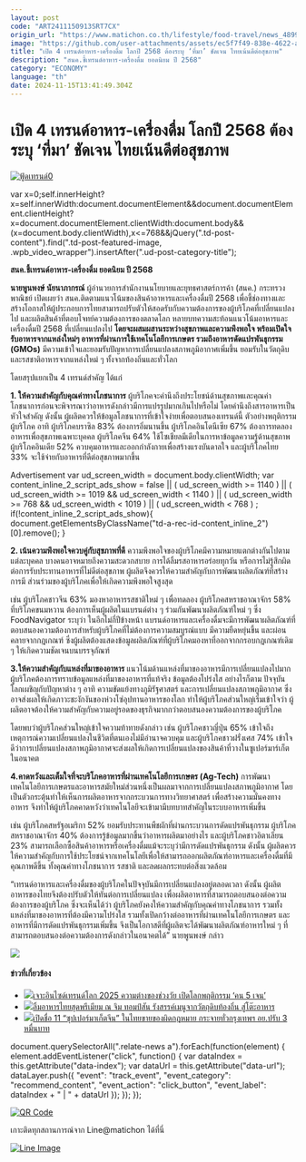 ```yaml
---
layout: post
code: "ART2411150913SRT7CX"
origin_url: "https://www.matichon.co.th/lifestyle/food-travel/news_4899871"
image: "https://github.com/user-attachments/assets/ec5f7f49-838e-4622-a39c-fbf27877ca46"
title: "เปิด 4 เทรนด์อาหาร-เครื่องดื่ม โลกปี 2568 ต้องระบุ ‘ที่มา’ ชัดเจน ไทยเน้นดีต่อสุขภาพ"
description: "สนค.ชี้เทรนด์อาหาร-เครื่องดื่ม ยอดนิยม ปี 2568"
category: "ECONOMY"
language: "th"
date: 2024-11-15T13:41:49.304Z
---
```


# เปิด 4 เทรนด์อาหาร-เครื่องดื่ม โลกปี 2568 ต้องระบุ ‘ที่มา’ ชัดเจน ไทยเน้นดีต่อสุขภาพ

[![](https://www.matichon.co.th/wp-content/uploads/2024/11/ฟู้ดเทรนด์0.jpg "ฟู้ดเทรนด์0")](https://www.matichon.co.th/wp-content/uploads/2024/11/ฟู้ดเทรนด์0.jpg)

var x=0;self.innerHeight?x=self.innerWidth:document.documentElement&&document.documentElement.clientHeight?x=document.documentElement.clientWidth:document.body&&(x=document.body.clientWidth),x<=768&&jQuery(".td-post-content").find(".td-post-featured-image, .wpb\_video\_wrapper").insertAfter(".ud-post-category-title");

**สนค.ชี้เทรนด์อาหาร-เครื่องดื่ม ยอดนิยม ปี 2568**

**นายพูนพงษ์ นัยนาภากรณ์** ผู้อํานวยการสำนักงานนโยบายและยุทธศาสตร์การค้า (สนค.) กระทรวงพาณิชย์ เปิดเผยว่า สนค.ติดตามแนวโน้มของสินค้าอาหารและเครื่องดื่มปี 2568 เพื่อชี้ช่องทางและสร้างโอกาสให้ผู้ประกอบการไทยสามารถปรับตัวให้สอดรับกับความต้องการของผู้บริโภคที่เปลี่ยนแปลงไป และผลิตสินค้าที่ตอบโจทย์ความต้องการของตลาดโลก หลายบทความสะท้อนแนวโน้มอาหารและเครื่องดื่มปี 2568 ที่เปลี่ยนแปลงไป **โดยจะผสมผสานระหว่างสุขภาพและความพึงพอใจ พร้อมเปิดใจรับอาหารจากแหล่งใหม่ๆ อาหารที่ผ่านการใช้เทคโนโลยีการเกษตร รวมถึงอาหารดัดแปรพันธุกรรม (GMOs)** มีความเข้าใจและยอมรับปัญหาการเปลี่ยนแปลงสภาพภูมิอากาศเพิ่มขึ้น ยอมรับในวัตถุดิบและรสชาติอาหารจากแหล่งใหม่ ๆ ทั้งจากท้องถิ่นและทั่วโลก

โดยสรุปแยกเป็น 4 เทรนด์สำคัญ ได้แก่

**1\. ให้ความสำคัญกับคุณค่าทางโภชนาการ** ผู้บริโภคจะคำนึงถึงประโยชน์ด้านสุขภาพและคุณค่าโภชนาการก่อนจะพิจารณาว่าอาหารดังกล่าวมีการแปรรูปมากเกินไปหรือไม่ โดยคำนึงถึงสารอาหารเป็นหัวใจสำคัญ ดังนั้น ผู้ผลิตควรให้ข้อมูลโภชนาการที่เข้าใจง่ายเพื่อตอบสนองเทรนด์นี้ ตัวอย่างพฤติกรรมผู้บริโภค อาทิ ผู้บริโภคบราซิล 83% ต้องการอิ่มนานขึ้น ผู้บริโภคอินโดนีเซีย 67% ต้องการทดลองอาหารเพื่อสุขภาพเฉพาะบุคคล ผู้บริโภคจีน 64% ใช้โซเชียลมีเดียในการหาข้อมูลความรู้ด้านสุขภาพ ผู้บริโภคอินเดีย 52% ควบคุมอาหารและออกกำลังกายเพื่อสร้างแรงบันดาลใจ และผู้บริโภคไทย 33% จะใช้จ่ายกับอาหารที่ดีต่อสุขภาพมากขึ้น

Advertisement var ud\_screen\_width = document.body.clientWidth; var content\_inline\_2\_script\_ads\_show = false || ( ud\_screen\_width >= 1140 ) || ( ud\_screen\_width >= 1019 && ud\_screen\_width < 1140 ) || ( ud\_screen\_width >= 768 && ud\_screen\_width < 1019 ) || ( ud\_screen\_width < 768 ) ; if(!content\_inline\_2\_script\_ads\_show){ document.getElementsByClassName("td-a-rec-id-content\_inline\_2")\[0\].remove(); }

**2\. เน้นความพึงพอใจควบคู่กับสุขภาพที่ดี** ความพึงพอใจของผู้บริโภคมีความหมายแตกต่างกันไปตามแต่ละบุคคล บางคนอาจหมายถึงความสะดวกสบาย การได้ลิ้มรสอาหารอร่อยทุกวัน หรือการไม่รู้สึกผิดต่อการรับประทานอาหารที่ไม่ดีต่อสุขภาพ ผู้ผลิตจึงควรให้ความสำคัญกับการพัฒนาผลิตภัณฑ์ที่สร้างการมี ส่วนร่วมของผู้บริโภคเพื่อให้เกิดความพึงพอใจสูงสุด

เช่น ผู้บริโภคชาวจีน 63% มองหาอาหารรสชาติใหม่ ๆ เพื่อทดลอง ผู้บริโภคสหราชอาณาจักร 58% ที่บริโภคขนมหวาน ต้องการเห็นผู้ผลิตในแบรนด์ต่าง ๆ ร่วมกันพัฒนาผลิตภัณฑ์ใหม่ ๆ ซึ่ง FoodNavigator ระบุว่า ในอีกไม่กี่ปีข้างหน้า แบรนด์อาหารและเครื่องดื่มจะมีการพัฒนาผลิตภัณฑ์ที่ตอบสนองความต้องการสำหรับผู้บริโภคที่ไม่ต้องการความสมบูรณ์แบบ มีความยืดหยุ่นขึ้น และผ่อนคลายจากกฎเกณฑ์ ซึ่งผู้ผลิตต้องแสดงข้อมูลผลิตภัณฑ์ที่ผู้บริโภคมองหาที่ออกจากกรอบกฎเกณฑ์เดิม ๆ ให้เกิดความชัดเจนบนบรรจุภัณฑ์

**3.ให้ความสำคัญกับแหล่งที่มาของอาหาร** แนวโน้มด้านแหล่งที่มาของอาหารมีการเปลี่ยนแปลงไปมาก ผู้บริโภคต้องการทราบข้อมูลแหล่งที่มาของอาหารที่แท้จริง ข้อมูลต้องโปร่งใส อย่างไรก็ตาม ปัจจุบันโลกเผชิญกับปัญหาต่าง ๆ อาทิ ความขัดแย้งทางภูมิรัฐศาสตร์ และการเปลี่ยนแปลงสภาพภูมิอากาศ ซึ่งอาจส่งผลให้เกิดภาวะชะงักงันของห่วงโซ่อุปทานอาหารของโลก ทำให้ผู้บริโภคส่วนใหญ่เริ่มเข้าใจว่า ผู้ผลิตอาจต้องให้ความสำคัญกับความอยู่รอดของธุรกิจมากกว่าตอบสนองความต้องการของผู้บริโภค

โดยพบว่าผู้บริโภคส่วนใหญ่เข้าใจความท้าทายดังกล่าว เช่น ผู้บริโภคชาวญี่ปุ่น 65% เข้าใจถึงเหตุการณ์ความเปลี่ยนแปลงในชีวิตที่ตนเองไม่มีอำนาจควบคุม และผู้บริโภคชาวฝรั่งเศส 74% เข้าใจดีว่าการเปลี่ยนแปลงสภาพภูมิอากาศจะส่งผลให้เกิดการเปลี่ยนแปลงของสินค้าที่วางในซูเปอร์มาร์เก็ตในอนาคต

**4.คาดหวังและเต็มใจที่จะบริโภคอาหารที่ผ่านเทคโนโลยีการเกษตร (Ag-Tech)** การพัฒนาเทคโนโลยีการเกษตรและอาหารสมัยใหม่ส่วนหนึ่งเป็นผลมาจากการเปลี่ยนแปลงสภาพภูมิอากาศ โดยเป็นตัวกระตุ้นทำให้เห็นการผลิตอาหารจากกระบวนการทางวิทยาศาสตร์ เพื่อสร้างความมั่นคงทางอาหาร จึงทำให้ผู้บริโภคคาดหวังว่าเทคโนโลยีจะเข้ามามีบทบาทสำคัญในระบบอาหารเพิ่มขึ้น

เช่น ผู้บริโภคสหรัฐอเมริกา 52% ยอมรับประทานพืชผักที่ผ่านกระบวนการดัดแปรพันธุกรรม ผู้บริโภคสหราชอาณาจักร 40% ต้องการรู้ข้อมูลมากขึ้นว่าอาหารผลิตมาอย่างไร และผู้บริโภคชาวอิตาเลียน 23% สามารถเลือกซื้อสินค้าอาหารหรือเครื่องดื่มแม้จะระบุว่ามีการดัดแปรพันธุกรรม ดังนั้น ผู้ผลิตควรให้ความสำคัญกับการใช้ประโยชน์จากเทคโนโลยีเพื่อให้สามารถออกผลิตภัณฑ์อาหารและเครื่องดื่มที่มีคุณภาพดีขึ้น ทั้งคุณค่าทางโภชนาการ รสชาติ และลดผลกระทบต่อสิ่งแวดล้อม

“เทรนด์อาหารและเครื่องดื่มของผู้บริโภคในปัจจุบันมีการเปลี่ยนแปลงอยู่ตลอดเวลา ดังนั้น ผู้ผลิตอาหารของไทยจึงต้องปรับตัวให้ทันต่อการเปลี่ยนแปลง เพื่อผลิตอาหารที่สามารถตอบสนองต่อความต้องการของผู้บริโภค ซึ่งจะเห็นได้ว่า ผู้บริโภคยังคงให้ความสำคัญกับคุณค่าทางโภชนาการ รวมทั้งแหล่งที่มาของอาหารที่ต้องมีความโปร่งใส รวมทั้งเปิดกว้างต่ออาหารที่ผ่านเทคโนโลยีการเกษตร และอาหารที่มีการดัดแปรพันธุกรรมเพิ่มขึ้น จึงเป็นโอกาสดีที่ผู้ผลิตจะได้พัฒนาผลิตภัณฑ์อาหารใหม่ ๆ ที่สามารถตอบสนองต่อความต้องการดังกล่าวในอนาคตได้” นายพูนพงษ์ กล่าว

![](https://www.matichon.co.th/wp-content/uploads/2024/11/LINE_ALBUM_2567.10.03-รูปส่งนักข่าว_241003_5_0-1024x683.jpg)

#### ข่าวที่เกี่ยวข้อง

*   [![](https://www.matichon.co.th/wp-content/uploads/2024/11/CEA728.jpg)เจาะอินไซด์เทรนด์โลก 2025 ความต่างของช่วงวัย เปิดโลกพฤติกรรม ‘คน 5 เจน’](https://www.matichon.co.th/lifestyle/social-women/news_4900539)
*   [![](https://www.matichon.co.th/wp-content/uploads/2024/10/จิม-ทอมป์สัน728.jpeg)ลิ้มอาหารไทยสุดพรีเมียม ณ จิม ทอมป์สัน รังสรรค์เมนูจากวัตถุดิบท้องถิ่น สู่โต๊ะอาหาร](https://www.matichon.co.th/lifestyle/food-travel/news_4842382)
*   [![](https://www.matichon.co.th/wp-content/uploads/2024/08/1-8-1-1.jpg)เปิดชื่อ 11 “ซุปเปอร์มาเก็ตจีน” ในไทยขายของผิดกฎหมาย กระจายทั่วกรุงเทพฯ อย.ปรับ 3 หมื่นบาท](https://www.matichon.co.th/local/news_4713047)

document.querySelectorAll(".relate-news a").forEach(function(element) { element.addEventListener("click", function() { var dataIndex = this.getAttribute("data-index"); var dataUrl = this.getAttribute("data-url"); dataLayer.push({ "event": "track\_event", "event\_category": "recommend\_content", "event\_action": "click\_button", "event\_label": dataIndex + " | " + dataUrl }); }); });

[![QR Code](https://www.matichon.co.th/wp-content/uploads/2023/07/wob1371z.jpg)](https://lin.ee/ht0nDxX)

เกาะติดทุกสถานการณ์จาก Line@matichon ได้ที่นี่

[![Line Image](https://www.matichon.co.th/wp-content/uploads/2023/07/th.png)](https://lin.ee/ht0nDxX)
